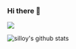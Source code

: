 ### Hi there 👋

![](https://komarev.com/ghpvc/?username=silloy&color=green)

<!--
**silloy/silloy** is a ✨ _special_ ✨ repository because its `README.md` (this file) appears on your GitHub profile.

Here are some ideas to get you started:

- 🔭 I’m currently working on ...
- 🌱 I’m currently learning ...
- 👯 I’m looking to collaborate on ...
- 🤔 I’m looking for help with ...
- 💬 Ask me about ...
- 📫 How to reach me: ...
- 😄 Pronouns: ...
- ⚡ Fun fact: ...
-->

![silloy's github stats](https://github-readme-stats.vercel.app/api?username=silloy&count_private=true&show_icons=true&theme=swift)

